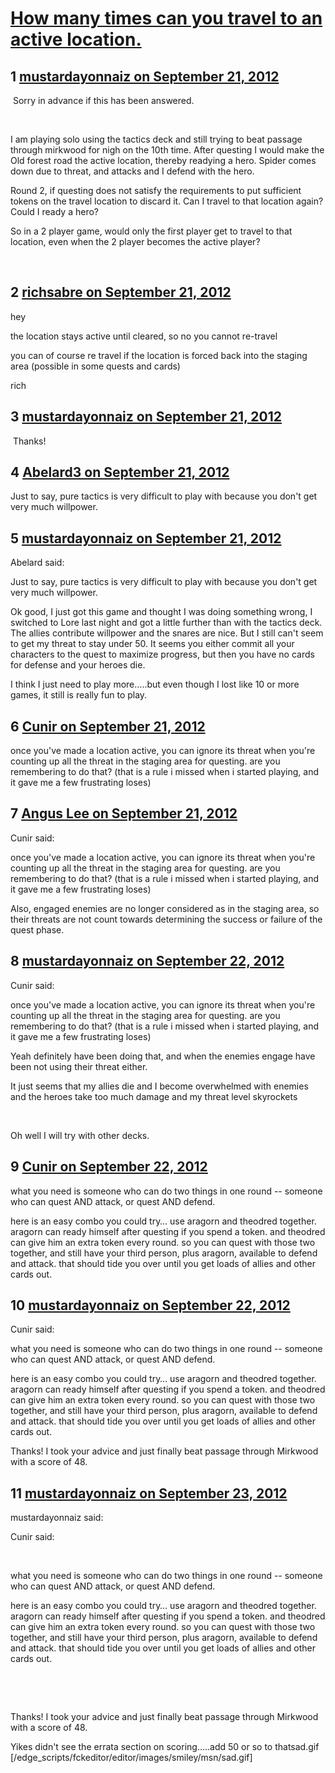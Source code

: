 # [How many times can you travel to an active location.](https://community.fantasyflightgames.com/topic/71466-how-many-times-can-you-travel-to-an-active-location/)

## 1 [mustardayonnaiz on September 21, 2012](https://community.fantasyflightgames.com/topic/71466-how-many-times-can-you-travel-to-an-active-location/?do=findComment&comment=697834)

 Sorry in advance if this has been answered.

 

I am playing solo using the tactics deck and still trying to beat passage through mirkwood for nigh on the 10th time. After questing I would make the Old forest road the active location, thereby readying a hero. Spider comes down due to threat, and attacks and I defend with the hero.

Round 2, if questing does not satisfy the requirements to put sufficient tokens on the travel location to discard it. Can I travel to that location again? Could I ready a hero?

So in a 2 player game, would only the first player get to travel to that location, even when the 2 player becomes the active player?

 

## 2 [richsabre on September 21, 2012](https://community.fantasyflightgames.com/topic/71466-how-many-times-can-you-travel-to-an-active-location/?do=findComment&comment=697845)

hey

the location stays active until cleared, so no you cannot re-travel

you can of course re travel if the location is forced back into the staging area (possible in some quests and cards)

rich

## 3 [mustardayonnaiz on September 21, 2012](https://community.fantasyflightgames.com/topic/71466-how-many-times-can-you-travel-to-an-active-location/?do=findComment&comment=697913)

 Thanks! 

## 4 [Abelard3 on September 21, 2012](https://community.fantasyflightgames.com/topic/71466-how-many-times-can-you-travel-to-an-active-location/?do=findComment&comment=697951)

Just to say, pure tactics is very difficult to play with because you don't get very much willpower.

## 5 [mustardayonnaiz on September 21, 2012](https://community.fantasyflightgames.com/topic/71466-how-many-times-can-you-travel-to-an-active-location/?do=findComment&comment=697963)

Abelard said:

Just to say, pure tactics is very difficult to play with because you don't get very much willpower.



Ok good, I just got this game and thought I was doing something wrong, I switched to Lore last night and got a little further than with the tactics deck. The allies contribute willpower and the snares are nice. But I still can't seem to get my threat to stay under 50. It seems you either commit all your characters to the quest to maximize progress, but then you have no cards for defense and your heroes die. 

I think I just need to play more…..but even though I lost like 10 or more games, it still is really fun to play. 

## 6 [Cunir on September 21, 2012](https://community.fantasyflightgames.com/topic/71466-how-many-times-can-you-travel-to-an-active-location/?do=findComment&comment=698026)

once you've made a location active, you can ignore its threat when you're counting up all the threat in the staging area for questing. are you remembering to do that? (that is a rule i missed when i started playing, and it gave me a few frustrating loses)

## 7 [Angus Lee on September 21, 2012](https://community.fantasyflightgames.com/topic/71466-how-many-times-can-you-travel-to-an-active-location/?do=findComment&comment=698195)

Cunir said:

once you've made a location active, you can ignore its threat when you're counting up all the threat in the staging area for questing. are you remembering to do that? (that is a rule i missed when i started playing, and it gave me a few frustrating loses)



Also, engaged enemies are no longer considered as in the staging area, so their threats are not count towards determining the success or failure of the quest phase.

## 8 [mustardayonnaiz on September 22, 2012](https://community.fantasyflightgames.com/topic/71466-how-many-times-can-you-travel-to-an-active-location/?do=findComment&comment=698412)

Cunir said:

once you've made a location active, you can ignore its threat when you're counting up all the threat in the staging area for questing. are you remembering to do that? (that is a rule i missed when i started playing, and it gave me a few frustrating loses)



Yeah definitely have been doing that, and when the enemies engage have been not using their threat either. 

It just seems that my allies die and I become overwhelmed with enemies and the heroes take too much damage and my threat level skyrockets

 

Oh well I will try with other decks.

## 9 [Cunir on September 22, 2012](https://community.fantasyflightgames.com/topic/71466-how-many-times-can-you-travel-to-an-active-location/?do=findComment&comment=698445)

what you need is someone who can do two things in one round -- someone who can quest AND attack, or quest AND defend.

here is an easy combo you could try… use aragorn and theodred together. aragorn can ready himself after questing if you spend a token. and theodred can give him an extra token every round. so you can quest with those two together, and still have your third person, plus aragorn, available to defend and attack. that should tide you over until you get loads of allies and other cards out.

## 10 [mustardayonnaiz on September 22, 2012](https://community.fantasyflightgames.com/topic/71466-how-many-times-can-you-travel-to-an-active-location/?do=findComment&comment=698518)

Cunir said:

what you need is someone who can do two things in one round -- someone who can quest AND attack, or quest AND defend.

here is an easy combo you could try… use aragorn and theodred together. aragorn can ready himself after questing if you spend a token. and theodred can give him an extra token every round. so you can quest with those two together, and still have your third person, plus aragorn, available to defend and attack. that should tide you over until you get loads of allies and other cards out.



Thanks! I took your advice and just finally beat passage through Mirkwood with a score of 48. 

## 11 [mustardayonnaiz on September 23, 2012](https://community.fantasyflightgames.com/topic/71466-how-many-times-can-you-travel-to-an-active-location/?do=findComment&comment=698697)

mustardayonnaiz said:

Cunir said:

 

what you need is someone who can do two things in one round -- someone who can quest AND attack, or quest AND defend.

here is an easy combo you could try… use aragorn and theodred together. aragorn can ready himself after questing if you spend a token. and theodred can give him an extra token every round. so you can quest with those two together, and still have your third person, plus aragorn, available to defend and attack. that should tide you over until you get loads of allies and other cards out.

 

 

Thanks! I took your advice and just finally beat passage through Mirkwood with a score of 48. 



Yikes didn't see the errata section on scoring…..add 50 or so to thatsad.gif [/edge_scripts/fckeditor/editor/images/smiley/msn/sad.gif]

